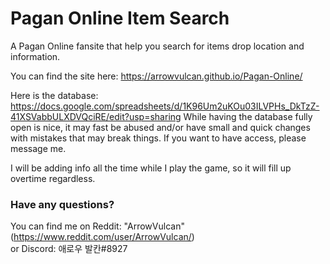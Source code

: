 # Pagan Online Item Search

A Pagan Online fansite that help you search for items drop location and information.

You can find the site here: https://arrowvulcan.github.io/Pagan-Online/

Here is the database: https://docs.google.com/spreadsheets/d/1K96Um2uKOu03ILVPHs_DkTzZ-41XSVabbULXDVQciRE/edit?usp=sharing
While having the database fully open is nice, it may fast be abused and/or have small and quick changes with mistakes that may break things.
If you want to have access, please message me.

I will be adding info all the time while I play the game, so it will fill up overtime regardless.

### Have any questions?
You can find me on Reddit: "ArrowVulcan" (https://www.reddit.com/user/ArrowVulcan/) <br />
or Discord: 애로우 발칸#8927